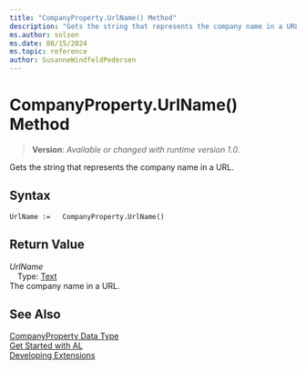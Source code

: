 ```yaml
---
title: "CompanyProperty.UrlName() Method"
description: "Gets the string that represents the company name in a URL."
ms.author: solsen
ms.date: 08/15/2024
ms.topic: reference
author: SusanneWindfeldPedersen
---
```

[//]: # (START>DO_NOT_EDIT)
[//]: # (IMPORTANT:Do not edit any of the content between here and the END>DO_NOT_EDIT.)
[//]: # (Any modifications should be made in the .xml files in the ModernDev repo.)
# CompanyProperty.UrlName() Method
> **Version**: _Available or changed with runtime version 1.0._

Gets the string that represents the company name in a URL.


## Syntax
```AL
UrlName :=   CompanyProperty.UrlName()
```

## Return Value
*UrlName*  
&emsp;Type: [Text](../text/text-data-type.md)  
The company name in a URL.


[//]: # (IMPORTANT: END>DO_NOT_EDIT)
## See Also
[CompanyProperty Data Type](companyproperty-data-type.md)  
[Get Started with AL](../../devenv-get-started.md)  
[Developing Extensions](../../devenv-dev-overview.md)